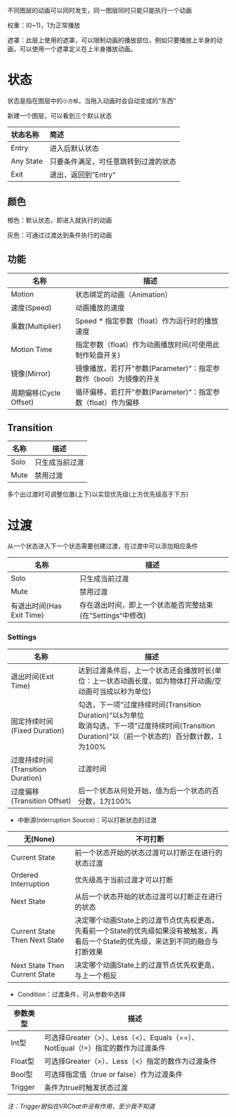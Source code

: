 不同图层的动画可以同时发生，同一图层同时只能只能执行一个动画

权重：(0~1)，1为正常播放

遮罩：此层上使用的遮罩，可以限制动画的播放部位，例如只要播放上半身的动画，可以使用一个遮罩定义在上半身播放动画。

# 状态

状态是指在图层中的`小方框`，当拖入动画时会自动变成的“东西”

新建一个图层，可以看到三个默认状态

| 状态名称  | 简述                                 |
| :-------- | :----------------------------------- |
| Entry     | 进入后默认状态                       |
| Any State | 只要条件满足，可任意跳转到过渡的状态 |
| Exit      | 退出，返回到”Entry“                  |

## 颜色

橙色：默认状态，即进入就执行的动画

灰色：可通过过渡达到条件执行的动画

## 功能

| 名称                   | 描述                                                         |
| ---------------------- | ------------------------------------------------------------ |
| Motion                 | 状态绑定的动画（Animation）                                  |
| 速度(Speed)            | 动画播放的速度                                               |
| 乘数(Multiplier)       | Speed * 指定参数（float）作为运行时的播放速度                |
| Motion Time            | 指定参数（float）作为动画播放时间(可使用此制作轮盘开关)      |
| 镜像(Mirror)           | 镜像播放，若打开”参数(Parameter)“：指定参数作（bool）为镜像的开关 |
| 周期偏移(Cycle Offset) | 循环偏移，若打开”参数(Parameter)“：指定参数（float）作为偏移 |

## Transition

| 名称 | 描述           |
| ---- | -------------- |
| Solo | 只生成当前过渡 |
| Mute | 禁用过渡       |

多个出过渡时可调整位置(上下)以实现优先级(上方优先级高于下方)

# 过渡

从一个状态进入下一个状态需要创建过渡，在过渡中可以添加相应条件

| 名称                      | 描述                                                       |
| ------------------------- | ---------------------------------------------------------- |
| Solo                      | 只生成当前过渡                                             |
| Mute                      | 禁用过渡                                                   |
| 有退出时间(Has Exit Time) | 存在退出时间，即上一个状态能否完整结束(在”Settings“中修改) |

### Settings

| 名称                              | 描述                                                         |
| --------------------------------- | ------------------------------------------------------------ |
| 退出时间(Exit Time)               | 达到过渡条件后，上一个状态还会播放时长(单位：上一状态动画长度，如为物体打开动画/空动画可当成以秒为单位)             |
| 固定持续时间(Fixed Duration)      | 勾选，下一项”过度持续时间(Transition Duration)“以s为单位<br />取消勾选，下一项”过度持续时间(Transition Duration)“以（前一个状态的）百分数计数，1为100% |
| 过度持续时间(Transition Duration) | 过渡时间                                                     |
| 过度偏移(Transition Offset)       | 后一个状态从何处开始，值为后一个状态的百分数，1为100%        |

* 中断源(nterruption Source)：可以打断状态的过渡

| 无(None)                      | 不可打断                                                     |
| ----------------------------- | ------------------------------------------------------------ |
| Current State                 | 前一个状态开始的状态过渡可以打断正在进行的状态过渡           |
| Ordered Interruption          | 优先级高于当前过渡才可以打断                                 |
| Next State                    | 从后一个状态开始的状态过渡可以打断正在进行的状态             |
| Current State Then Next State | 决定哪个动画State上的过渡节点优先权更高，先看前一个State的优先级如果没有被触发，再看后一个State的优先级，来达到不同的融合与打断效果 |
| Next State Then Current State | 决定哪个动画State上的过渡节点优先权更高，与上一个相反        |

* Condition：过渡条件，可从参数中选择

| 参数类型 | 描述                                                         |
| -------- | ------------------------------------------------------------ |
| Int型    | 可选择Greater（>）、Less（<）、Equals（==）、NotEqual（!=）指定的数作为过渡条件 |
| Float型  | 可选择Greater（>）、Less（<）指定的数作为过渡条件            |
| Bool型   | 可选择指定值（true or false）作为过渡条件                    |
| Trigger  | 条件为true时触发状态过渡                                     |

*注：Trigger貌似在VRChat中没有作用，至少我不知道*